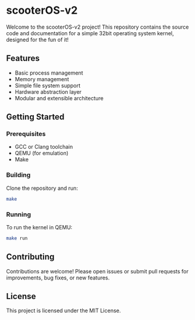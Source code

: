 # scooterOS-v2

Welcome to the scooterOS-v2 project! This repository contains the source code and documentation for a simple 32bit operating system kernel, designed for the fun of it!

## Features

- Basic process management
- Memory management
- Simple file system support
- Hardware abstraction layer
- Modular and extensible architecture

## Getting Started

### Prerequisites

- GCC or Clang toolchain
- QEMU (for emulation)
- Make

### Building

Clone the repository and run:

```bash
make
```

### Running

To run the kernel in QEMU:

```bash
make run
```

## Contributing

Contributions are welcome! Please open issues or submit pull requests for improvements, bug fixes, or new features.

## License

This project is licensed under the MIT License.